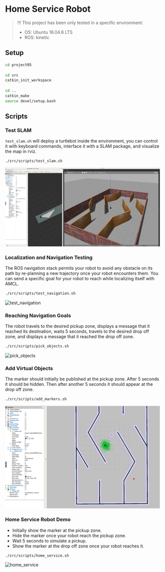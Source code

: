 # Home Service Robot

> !!! This project has been only tested in a specific environment:
> - OS: Ubuntu 16.04.6 LTS
> - ROS: kinetic
> 


## Setup

```bash
cd project05

cd src
catkin_init_workspace

cd ..
catkin_make
source devel/setup.bash

```

## Scripts

### Test SLAM

`test_slam.sh` will deploy a turtlebot inside the environment, you can control it with keyboard commands, interface it with a SLAM package, and visualize the map in rviz.

```bash
./src/scripts/test_slam.sh
```
![test_slam](test_slam.png)

### Localization and Navigation Testing

The ROS navigation stack permits your robot to avoid any obstacle on its path by re-planning a new trajectory once your robot encounters them. You can send a specific goal for your robot to reach while localizing itself with AMCL.

```bash
./src/scripts/test_navigation.sh
```
![test_navigation](test_navigation.gif)


### Reaching Navigation Goals

The robot travels to the desired pickup zone, displays a message that it reached its destination, waits 5 seconds, travels to the desired drop off zone, and displays a message that it reached the drop off zone.

```bash
./src/scripts/pick_objects.sh
```
![pick_objects](pick_objects.gif)


### Add Virtual Objects

The marker should initially be published at the pickup zone. After 5 seconds it should be hidden. Then after another 5 seconds it should appear at the drop off zone.

```bash
./src/scripts/add_markers.sh
```
![add_marker](add_markers.png)


### Home Service Robot Demo

- Initially show the marker at the pickup zone.
- Hide the marker once your robot reach the pickup zone.
- Wait 5 seconds to simulate a pickup.
- Show the marker at the drop off zone once your robot reaches it.

```bash
./src/scripts/home_service.sh
```
![home_service](home_service.gif)